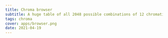 ```yaml
---
title: Chroma browser 
subtitle: A huge table of all 2048 possible combinations of 12 chromatic notes 
tags: chroma
cover: apps/browser.png
date: 2021-04-19
---
```


<chroma-browser />